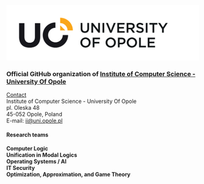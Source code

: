 <a href="https://uni.opole.pl">
    <picture>
        <source media="(prefers-color-scheme: dark)" srcset="https://github.com/UniOpole-CS/.github/blob/main/Logo/LOGO_UO_ENG%20(12).svg">
        <img alt="UniversityOfOpole" src="https://github.com/UniOpole-CS/.github/blob/main/Logo/LOGO_UO_ENG%20(2).svg">
    </picture>
</a>

### Official GitHub organization of [Institute of Computer Science - University Of Opole](https://ii.wmfi.uni.opole.pl/)

[Contact](https://ii.wmfi.uni.opole.pl/kontakt/)<br>
Institute of Computer Science - University Of Opole<br>
pl. Oleska 48<br>
45-052 Opole, Poland<br>
E-mail: ii@uni.opole.pl

#### Research teams<br>
**Computer Logic**<br>
**Unification in Modal Logics**<br>
**Operating Systems / AI**<br>
**IT Security**<br>
**Optimization, Approximation, and Game Theory**<br>

